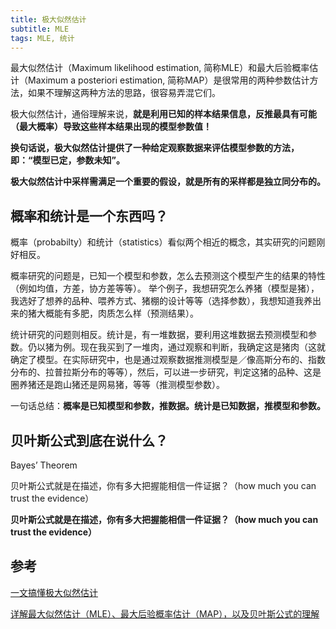 ```yaml
---
title: 极大似然估计
subtitle: MLE
tags: MLE, 统计
---
```


最大似然估计（Maximum likelihood estimation, 简称MLE）和最大后验概率估计（Maximum a posteriori estimation, 简称MAP）是很常用的两种参数估计方法，如果不理解这两种方法的思路，很容易弄混它们。

极大似然估计，通俗理解来说，**就是利用已知的样本结果信息，反推最具有可能（最大概率）导致这些样本结果出现的模型参数值！**

**换句话说，极大似然估计提供了一种给定观察数据来评估模型参数的方法，即：“模型已定，参数未知”。**

**极大似然估计中采样需满足一个重要的假设，就是所有的采样都是独立同分布的。**

## 概率和统计是一个东西吗？

概率（probabilty）和统计（statistics）看似两个相近的概念，其实研究的问题刚好相反。

概率研究的问题是，已知一个模型和参数，怎么去预测这个模型产生的结果的特性（例如均值，方差，协方差等等）。 举个例子，我想研究怎么养猪（模型是猪），我选好了想养的品种、喂养方式、猪棚的设计等等（选择参数），我想知道我养出来的猪大概能有多肥，肉质怎么样（预测结果）。

统计研究的问题则相反。统计是，有一堆数据，要利用这堆数据去预测模型和参数。仍以猪为例。现在我买到了一堆肉，通过观察和判断，我确定这是猪肉（这就确定了模型。在实际研究中，也是通过观察数据推测模型是／像高斯分布的、指数分布的、拉普拉斯分布的等等），然后，可以进一步研究，判定这猪的品种、这是圈养猪还是跑山猪还是网易猪，等等（推测模型参数）。

一句话总结：**概率是已知模型和参数，推数据。统计是已知数据，推模型和参数。**

## 贝叶斯公式到底在说什么？

Bayes’ Theorem

贝叶斯公式就是在描述，你有多大把握能相信一件证据？（how much you can trust the evidence）

**贝叶斯公式就是在描述，你有多大把握能相信一件证据？（how much you can trust the evidence）**

## 参考

[一文搞懂极大似然估计](https://zhuanlan.zhihu.com/p/26614750)

[详解最大似然估计（MLE）、最大后验概率估计（MAP），以及贝叶斯公式的理解](https://blog.csdn.net/u011508640/article/details/72815981)